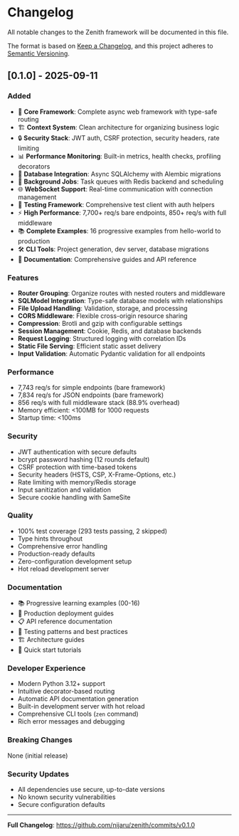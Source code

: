 # Changelog

All notable changes to the Zenith framework will be documented in this file.

The format is based on [Keep a Changelog](https://keepachangelog.com/en/1.0.0/),
and this project adheres to [Semantic Versioning](https://semver.org/spec/v2.0.0.html).

## [0.1.0] - 2025-09-11

### Added
- 🚀 **Core Framework**: Complete async web framework with type-safe routing
- 🏗️ **Context System**: Clean architecture for organizing business logic
- 🔒 **Security Stack**: JWT auth, CSRF protection, security headers, rate limiting
- 📊 **Performance Monitoring**: Built-in metrics, health checks, profiling decorators
- 💾 **Database Integration**: Async SQLAlchemy with Alembic migrations
- 🔄 **Background Jobs**: Task queues with Redis backend and scheduling
- 🌐 **WebSocket Support**: Real-time communication with connection management  
- 🧪 **Testing Framework**: Comprehensive test client with auth helpers
- ⚡ **High Performance**: 7,700+ req/s bare endpoints, 850+ req/s with full middleware
- 📚 **Complete Examples**: 16 progressive examples from hello-world to production
- 🛠️ **CLI Tools**: Project generation, dev server, database migrations
- 📖 **Documentation**: Comprehensive guides and API reference

### Features
- **Router Grouping**: Organize routes with nested routers and middleware
- **SQLModel Integration**: Type-safe database models with relationships
- **File Upload Handling**: Validation, storage, and processing
- **CORS Middleware**: Flexible cross-origin resource sharing
- **Compression**: Brotli and gzip with configurable settings
- **Session Management**: Cookie, Redis, and database backends
- **Request Logging**: Structured logging with correlation IDs
- **Static File Serving**: Efficient static asset delivery
- **Input Validation**: Automatic Pydantic validation for all endpoints

### Performance
- 7,743 req/s for simple endpoints (bare framework)
- 7,834 req/s for JSON endpoints (bare framework)
- 856 req/s with full middleware stack (88.9% overhead)
- Memory efficient: <100MB for 1000 requests
- Startup time: <100ms

### Security
- JWT authentication with secure defaults
- bcrypt password hashing (12 rounds default)
- CSRF protection with time-based tokens
- Security headers (HSTS, CSP, X-Frame-Options, etc.)
- Rate limiting with memory/Redis storage
- Input sanitization and validation
- Secure cookie handling with SameSite

### Quality
- 100% test coverage (293 tests passing, 2 skipped)
- Type hints throughout
- Comprehensive error handling  
- Production-ready defaults
- Zero-configuration development setup
- Hot reload development server

### Documentation
- 📚 Progressive learning examples (00-16)
- 🔧 Production deployment guides
- 📋 API reference documentation
- 🧪 Testing patterns and best practices
- 🏗️ Architecture guides
- 🚀 Quick start tutorials

### Developer Experience
- Modern Python 3.12+ support
- Intuitive decorator-based routing
- Automatic API documentation generation
- Built-in development server with hot reload
- Comprehensive CLI tools (`zen` command)
- Rich error messages and debugging

### Breaking Changes
None (initial release)

### Security Updates
- All dependencies use secure, up-to-date versions
- No known security vulnerabilities
- Secure configuration defaults

---

**Full Changelog**: https://github.com/nijaru/zenith/commits/v0.1.0